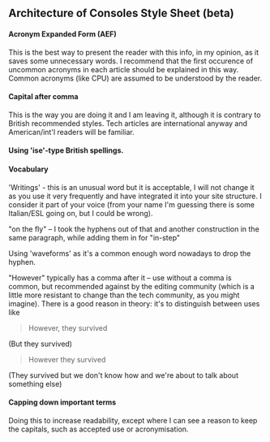 ## Architecture of Consoles Style Sheet (beta)

#### Acronym Expanded Form (AEF)

This is the best way to present the reader with this info, in my opinion, as it saves some unnecessary words. I recommend that the first occurence of uncommon acronyms in each article should be explained in this way. Common acronyms (like CPU) are assumed to be understood by the reader.

#### Capital after comma

This is the way you are doing it and I am leaving it, although it is contrary to British recommended styles. Tech articles are international anyway and American/int'l readers will be familiar.

#### Using 'ise'-type British spellings.

#### Vocabulary

'Writings' - this is an unusual word but it is acceptable, I will not change it as you use it very frequently and have integrated it into your site structure. I consider it part of your voice (from your name I'm guessing there is some Italian/ESL going on, but I could be wrong).

"on the fly" – I took the hyphens out of that and another construction in the same paragraph, while adding them in for "in-step"

Using 'waveforms' as it's a common enough word nowadays to drop the hyphen.

"However" typically has a comma after it – use without a comma is common, but recommended against by the editing community (which is a little more resistant to change than the tech community, as you might imagine). There is a good reason in theory: it's to distinguish between uses like

> However, they survived

(But they survived)

> However they survived

(They survived but we don't know how and we're about to talk about something else)

#### Capping down important terms

Doing this to increase readability, except where I can see a reason to keep the capitals, such as accepted use or acronymisation.